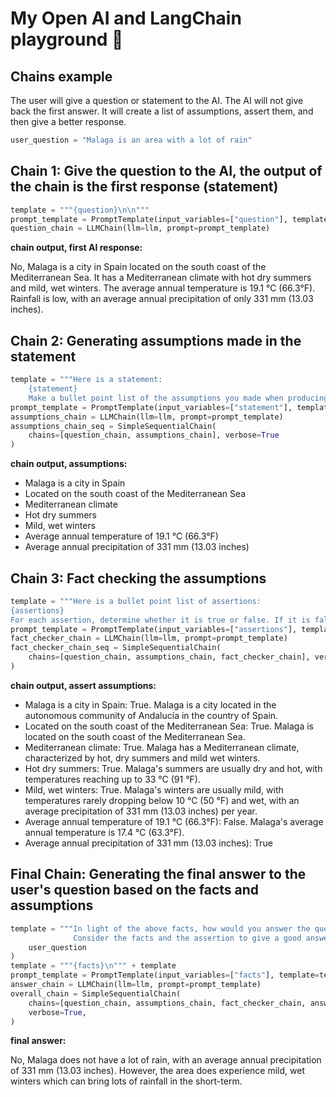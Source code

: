 # My Open AI and LangChain playground 🛴

## Chains example

The user will give a question or statement to the AI. The AI will not give back the first answer. It will create a list of assumptions, assert them, and then give a better response.

```python
user_question = "Malaga is an area with a lot of rain"
```

## Chain 1: Give the question to the AI, the output of the chain is the first response (statement)
```python
template = """{question}\n\n"""
prompt_template = PromptTemplate(input_variables=["question"], template=template)
question_chain = LLMChain(llm=llm, prompt=prompt_template)
```
**chain output, first AI response:**

No, Malaga is a city in Spain located on the south coast of the Mediterranean Sea. It has a Mediterranean climate with hot dry summers and mild, wet winters. The average annual temperature is 19.1 °C (66.3°F). Rainfall is low, with an average annual precipitation of only 331 mm (13.03 inches).

## Chain 2: Generating assumptions made in the statement
```python
template = """Here is a statement:
    {statement}
    Make a bullet point list of the assumptions you made when producing the above statement.\n\n"""
prompt_template = PromptTemplate(input_variables=["statement"], template=template)
assumptions_chain = LLMChain(llm=llm, prompt=prompt_template)
assumptions_chain_seq = SimpleSequentialChain(
    chains=[question_chain, assumptions_chain], verbose=True
)
```

**chain output, assumptions:**

- Malaga is a city in Spain
- Located on the south coast of the Mediterranean Sea  
- Mediterranean climate
- Hot dry summers
- Mild, wet winters
- Average annual temperature of 19.1 °C (66.3°F)       
- Average annual precipitation of 331 mm (13.03 inches)

## Chain 3: Fact checking the assumptions
```python
template = """Here is a bullet point list of assertions:
{assertions}
For each assertion, determine whether it is true or false. If it is false, explain why.\n\n"""
prompt_template = PromptTemplate(input_variables=["assertions"], template=template)
fact_checker_chain = LLMChain(llm=llm, prompt=prompt_template)
fact_checker_chain_seq = SimpleSequentialChain(
    chains=[question_chain, assumptions_chain, fact_checker_chain], verbose=True
)
```

**chain output, assert assumptions:**

- Malaga is a city in Spain: True. Malaga is a city located in the autonomous community of Andalucía in the country of Spain.
- Located on the south coast of the Mediterranean Sea: True. Malaga is located on the south coast of the Mediterranean Sea.
- Mediterranean climate: True. Malaga has a Mediterranean climate, characterized by hot, dry summers and mild wet winters.
- Hot dry summers: True. Malaga's summers are usually dry and hot, with temperatures reaching up to 33 °C (91 °F).
- Mild, wet winters: True. Malaga's winters are usually mild, with temperatures rarely dropping below 10 °C (50 °F) and wet, with an average precipitation of 331 mm (13.03 inches) per year.
- Average annual temperature of 19.1 °C (66.3°F): False. Malaga's average annual temperature is 17.4 °C (63.3°F).
- Average annual precipitation of 331 mm (13.03 inches): True

## Final Chain: Generating the final answer to the user's question based on the facts and assumptions
```python
template = """In light of the above facts, how would you answer the question '{}'. 
              Consider the facts and the assertion to give a good answer""".format(
    user_question
)
template = """{facts}\n""" + template
prompt_template = PromptTemplate(input_variables=["facts"], template=template)
answer_chain = LLMChain(llm=llm, prompt=prompt_template)
overall_chain = SimpleSequentialChain(
    chains=[question_chain, assumptions_chain, fact_checker_chain, answer_chain],
    verbose=True,
)
```

**final answer:**

No, Malaga does not have a lot of rain, with an average annual precipitation of 331 mm (13.03 inches). However, the area does experience mild, wet winters which can bring lots of rainfall in the short-term.
